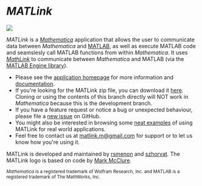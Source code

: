 # _MATLink_

![](http://rsmenon.github.io/MATLink/assets/img/logo.png)

_MATLink_ is a [_Mathematica_](http://www.wolfram.com/mathematica/) application that allows the user to communicate data between _Mathematica_ and [MATLAB](http://www.mathworks.com/products/matlab/), as well as execute MATLAB code and seamslesly call MATLAB functions from within _Mathematica_.
It uses [_MathLink_](http://reference.wolfram.com/mathematica/tutorial/MathLinkAndExternalProgramCommunicationOverview.html) to communicate between _Mathematica_ and MATLAB (via the [MATLAB Engine library](http://www.mathworks.com/help/matlab/matlab_external/using-matlab-engine.html)).

 - Please see the [application homepage](http://matlink.org) for more information and [documentation](http://matlink.org/documentation/).
 - If you're looking for the MATLink zip file, you can download it [here](http://download.matlink.org/MATLink.zip). Cloning or using the contents of this branch directly will NOT work in _Mathematica_ because this is the development branch.
 - If you have a feature request or notice a bug or unexpected behaviour, please file a [new issue](https://github.com/rsmenon/MATLink/issues/new) on GitHub.
 - You might also be interested in browsing some [neat examples](http://matlink.org/examples/) of using MATLink for real world applications.
 - Feel free to contact us at matlink.m@gmail.com for support or to let us know how you're using it.

MATLink is developed and maintained by [rsmenon](https://github.com/rsmenon) and [szhorvat](https://github.com/szhorvat). The MATLink logo is based on code by [Mark McClure](http://www.marksmath.org).

<sub>_Mathematica_ is a registered trademark of Wolfram Research, Inc. and MATLAB is a registered trademark of The MathWorks, Inc.</sub>
